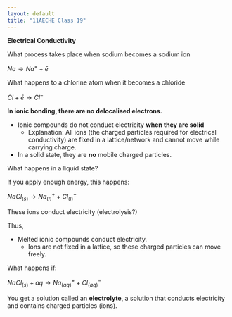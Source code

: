 ```yaml
---
layout: default
title: "11AECHE Class 19"
---
```


**Electrical Conductivity**

What process takes place when sodium becomes a sodium ion

$Na \rightarrow Na^{+}+ \bar e$


What happens to a chlorine atom when it becomes a chloride



$Cl + \bar e \rightarrow Cl^-$

**In ionic bonding, there are no delocalised electrons.**

* Ionic compounds do not conduct electricity **when they are solid**
	* Explanation: All ions (the charged particles required for electrical conductivity) are fixed in a lattice/network and cannot move while carrying charge.
* In a solid state, they are **no** mobile charged particles.

What happens in a liquid state?

If you apply enough energy, this happens:

$NaCl_{(s)} \rightarrow Na^+_{(l)}+ Cl^-_{(l)}$

These ions conduct electricity (electrolysis?)

Thus,
* Melted ionic compounds conduct electricity.
	* Ions are not fixed in a lattice, so these charged particles can move freely.

What happens if:

$NaCl_{(s)} + aq \rightarrow Na^{+}_{(aq)}+ Cl^-_{(aq)}$

You get a solution called an **electrolyte**, a solution that conducts electricity and contains charged particles (ions).
